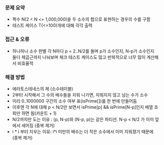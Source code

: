 ### 문제 요약
- 짝수 N(2 < N <= 1,000,000)을 두 소수의 합으로 표현하는 경우의 수를 구함
- 테스트 케이스 T(<=100)개에 대해 각각 출력

### 접근 & 오류
- 하나하나 소수 판별
    각 N마다 p = 2..N/2를 돌며 p가 소수인지, N-p가 소수인지 둘다 제곱근까지 나눠보며 체크
    테스트 케이스도 많고 반복적으로 너무 많이 계산해서 비효율적

### 해결 방법
- 에라토스테네스의 체 (소수테이블)
- 2부터 시작해서 그 수의 배수들을 지워 나가면, 지워지지 않고 남는 수가 소수
- 미리 0..1000000 구간의 소수 여부 표(isPrime[])를 한 번에 만들어둠
- 이후엔 각 N에 대해 p < N/2만 보면서 isPrime[p] && isPrime[N-p]인지 배열 조회만 하면 됨(카운트 + 1)
- N/2까지만 도는 이유 : (p, N-p)와 (N-p, p)는 같은 파티션. N-p < N/2 가 이미 앞에서 세어짐 (중복 제거)
- i * i 부터 지우는 이유: i*i 미만의 배수는 더 작은 소수에서 이미 지워졌기 때문에 (중복 제거)